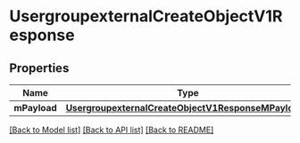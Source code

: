 # UsergroupexternalCreateObjectV1Response

## Properties
Name | Type | Description | Notes
------------ | ------------- | ------------- | -------------
**mPayload** | [**UsergroupexternalCreateObjectV1ResponseMPayload***](UsergroupexternalCreateObjectV1ResponseMPayload.md) |  | 

[[Back to Model list]](../README.md#documentation-for-models) [[Back to API list]](../README.md#documentation-for-api-endpoints) [[Back to README]](../README.md)


